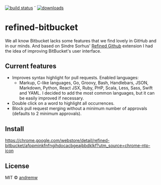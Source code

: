 [![build status](https://travis-ci.org/andremw/refined-bitbucket.svg?branch=test-it)](https://travis-ci.org/andremw/refined-bitbucket) <sup>-</sup> [![downloads](https://img.shields.io/chrome-web-store/d/afppminkfnfngihdocacbgeajbbdklkf.svg)](https://chrome.google.com/webstore/detail/refined-bitbucket/afppminkfnfngihdocacbgeajbbdklkf?utm_source=chrome-ntp-icon)

# refined-bitbucket
We all know Bitbucket lacks some features that we find lovely in GitHub and in our minds.
And based on Sindre Sorhus' [Refined Github](https://github.com/sindresorhus/refined-github)
extension I had the idea of improving BitBucket's user interface.

## Current features
- Improves syntax highlight for pull requests. Enabled languages:
  - Markup, C-like languages, Go, Groovy, Bash, Handlebars, JSON, Markdown, Python, React JSX, Ruby, PHP, Scala, Less, Sass, Swift and YAML. I decided to add the most common languages, but it can be easily improved if necessary.
- Double click on a word to highlight all occurrences.
- Block pull request merging without a minimum number of approvals (defaults to 2 minimum approvals).

## Install
https://chrome.google.com/webstore/detail/refined-bitbucket/afppminkfnfngihdocacbgeajbbdklkf?utm_source=chrome-ntp-icon

## License
MIT © [andremw](github.com/andremw)
